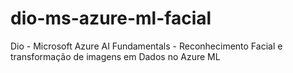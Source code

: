 # dio-ms-azure-ml-facial
Dio - Microsoft Azure AI Fundamentals - Reconhecimento Facial e transformação de imagens em Dados no Azure ML
